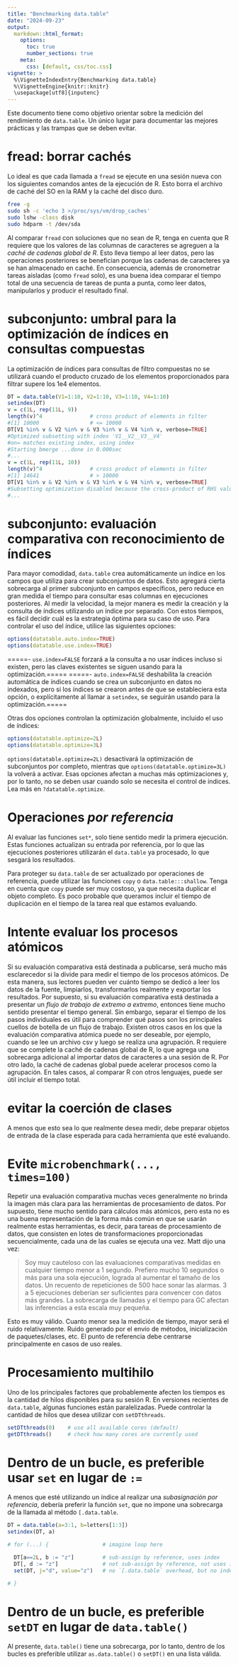 ```yaml
---
title: "Benchmarking data.table"
date: "2024-09-23"
output:
  markdown::html_format:
    options:
      toc: true
      number_sections: true
    meta:
      css: [default, css/toc.css]
vignette: >
  %\VignetteIndexEntry{Benchmarking data.table}
  %\VignetteEngine{knitr::knitr}
  \usepackage[utf8]{inputenc}
---
```


<style>
h2 {
    font-size: 20px;
}
</style>

Este documento tiene como objetivo orientar sobre la medición del rendimiento de
`data.table`. Un único lugar para documentar las mejores prácticas y las trampas
que se deben evitar.

# fread: borrar cachés

Lo ideal es que cada llamada a `fread` se ejecute en una sesión nueva con los
siguientes comandos antes de la ejecución de R. Esto borra el archivo de caché
del SO en la RAM y la caché del disco duro.

```sh
free -g
sudo sh -c 'echo 3 >/proc/sys/vm/drop_caches'
sudo lshw -class disk
sudo hdparm -t /dev/sda
```

Al comparar `fread` con soluciones que no sean de R, tenga en cuenta que R
requiere que los valores de las columnas de caracteres se agreguen a la _caché
de cadenas global de R_. Esto lleva tiempo al leer datos, pero las operaciones
posteriores se benefician porque las cadenas de caracteres ya se han almacenado
en caché. En consecuencia, además de cronometrar tareas aisladas (como `fread`
solo), es una buena idea comparar el tiempo total de una secuencia de tareas de
punta a punta, como leer datos, manipularlos y producir el resultado final.

# subconjunto: umbral para la optimización de índices en consultas compuestas

La optimización de índices para consultas de filtro compuestas no se utilizará
cuando el producto cruzado de los elementos proporcionados para filtrar supere
los 1e4 elementos.

```r
DT = data.table(V1=1:10, V2=1:10, V3=1:10, V4=1:10)
setindex(DT)
v = c(1L, rep(11L, 9))
length(v)^4               # cross product of elements in filter
#[1] 10000                # <= 10000
DT[V1 %in% v & V2 %in% v & V3 %in% v & V4 %in% v, verbose=TRUE]
#Optimized subsetting with index 'V1__V2__V3__V4'
#on= matches existing index, using index
#Starting bmerge ...done in 0.000sec
#...
v = c(1L, rep(11L, 10))
length(v)^4               # cross product of elements in filter
#[1] 14641                # > 10000
DT[V1 %in% v & V2 %in% v & V3 %in% v & V4 %in% v, verbose=TRUE]
#Subsetting optimization disabled because the cross-product of RHS values exceeds 1e4, causing memory problems.
#...
```

# subconjunto: evaluación comparativa con reconocimiento de índices

Para mayor comodidad, `data.table` crea automáticamente un índice en los campos
que utiliza para crear subconjuntos de datos. Esto agregará cierta sobrecarga al
primer subconjunto en campos específicos, pero reduce en gran medida el tiempo
para consultar esas columnas en ejecuciones posteriores. Al medir la velocidad,
la mejor manera es medir la creación y la consulta de índices utilizando un
índice por separado. Con estos tiempos, es fácil decidir cuál es la estrategia
óptima para su caso de uso. Para controlar el uso del índice, utilice las
siguientes opciones:

```r
options(datatable.auto.index=TRUE)
options(datatable.use.index=TRUE)
```

=====- `use.index=FALSE` forzará a la consulta a no usar índices incluso si
existen, pero las claves existentes se siguen usando para la optimización.=====
=====- `auto.index=FALSE` deshabilita la creación automática de índices cuando
se crea un subconjunto en datos no indexados, pero si los índices se crearon
antes de que se estableciera esta opción, o explícitamente al llamar a
`setindex`, se seguirán usando para la optimización.=====

Otras dos opciones controlan la optimización globalmente, incluido el uso de
índices:
```r
options(datatable.optimize=2L)
options(datatable.optimize=3L)
```
`options(datatable.optimize=2L)` desactivará la optimización de subconjuntos por
completo, mientras que `options(datatable.optimize=3L)` la volverá a activar.
Esas opciones afectan a muchas más optimizaciones y, por lo tanto, no se deben
usar cuando solo se necesita el control de índices. Lea más en
`?datatable.optimize`.

# Operaciones _por referencia_

Al evaluar las funciones `set*`, solo tiene sentido medir la primera ejecución.
Estas funciones actualizan su entrada por referencia, por lo que las ejecuciones
posteriores utilizarán el `data.table` ya procesado, lo que sesgará los
resultados.

Para proteger su `data.table` de ser actualizado por operaciones de referencia,
puede utilizar las funciones `copy` o `data.table:::shallow`. Tenga en cuenta
que `copy` puede ser muy costoso, ya que necesita duplicar el objeto completo.
Es poco probable que queramos incluir el tiempo de duplicación en el tiempo de
la tarea real que estamos evaluando.

# Intente evaluar los procesos atómicos

Si su evaluación comparativa está destinada a publicarse, será mucho más
esclarecedor si la divide para medir el tiempo de los procesos atómicos. De esta
manera, sus lectores pueden ver cuánto tiempo se dedicó a leer los datos de la
fuente, limpiarlos, transformarlos realmente y exportar los resultados. Por
supuesto, si su evaluación comparativa está destinada a presentar un _flujo de
trabajo de extremo a extremo_, entonces tiene mucho sentido presentar el tiempo
general. Sin embargo, separar el tiempo de los pasos individuales es útil para
comprender qué pasos son los principales cuellos de botella de un flujo de
trabajo. Existen otros casos en los que la evaluación comparativa atómica puede
no ser deseable, por ejemplo, cuando se lee un archivo csv y luego se realiza
una agrupación. R requiere que se complete la caché de cadenas global de R, lo
que agrega una sobrecarga adicional al importar datos de caracteres a una sesión
de R. Por otro lado, la caché de cadenas global puede acelerar procesos como la
agrupación. En tales casos, al comparar R con otros lenguajes, puede ser útil
incluir el tiempo total.

# evitar la coerción de clases

A menos que esto sea lo que realmente desea medir, debe preparar objetos de
entrada de la clase esperada para cada herramienta que esté evaluando.

# Evite `microbenchmark(..., times=100)`

Repetir una evaluación comparativa muchas veces generalmente no brinda la imagen
más clara para las herramientas de procesamiento de datos. Por supuesto, tiene
mucho sentido para cálculos más atómicos, pero esta no es una buena
representación de la forma más común en que se usarán realmente estas
herramientas, es decir, para tareas de procesamiento de datos, que consisten en
lotes de transformaciones proporcionadas secuencialmente, cada una de las cuales
se ejecuta una vez. Matt dijo una vez:

> Soy muy cauteloso con las evaluaciones comparativas medidas en cualquier
> tiempo menor a 1 segundo. Prefiero mucho 10 segundos o más para una sola
> ejecución, lograda al aumentar el tamaño de los datos. Un recuento de
> repeticiones de 500 hace sonar las alarmas. 3 a 5 ejecuciones deberían ser
> suficientes para convencer con datos más grandes. La sobrecarga de llamadas y
> el tiempo para GC afectan las inferencias a esta escala muy pequeña.

Esto es muy válido. Cuanto menor sea la medición de tiempo, mayor será el ruido
relativamente. Ruido generado por el envío de métodos, inicialización de
paquetes/clases, etc. El punto de referencia debe centrarse principalmente en
casos de uso reales.

# Procesamiento multihilo

Uno de los principales factores que probablemente afecten los tiempos es la
cantidad de hilos disponibles para su sesión R. En versiones recientes de
`data.table`, algunas funciones están paralelizadas. Puede controlar la cantidad
de hilos que desea utilizar con `setDTthreads`.

```r
setDTthreads(0)    # use all available cores (default)
getDTthreads()     # check how many cores are currently used
```

# Dentro de un bucle, es preferible usar `set` en lugar de `:=`

A menos que esté utilizando un índice al realizar una _subasignación por
referencia_, debería preferir la función `set`, que no impone una sobrecarga de
la llamada al método `[.data.table`.

```r
DT = data.table(a=3:1, b=letters[1:3])
setindex(DT, a)

# for (...) {                 # imagine loop here

  DT[a==2L, b := "z"]         # sub-assign by reference, uses index
  DT[, d := "z"]              # not sub-assign by reference, not uses index and adds overhead of `[.data.table`
  set(DT, j="d", value="z")   # no `[.data.table` overhead, but no index yet, till #1196

# }
```

# Dentro de un bucle, es preferible `setDT` en lugar de `data.table()`

Al presente, `data.table()` tiene una sobrecarga, por lo tanto, dentro de los
bucles es preferible utilizar `as.data.table()` o `setDT()` en una lista válida.

